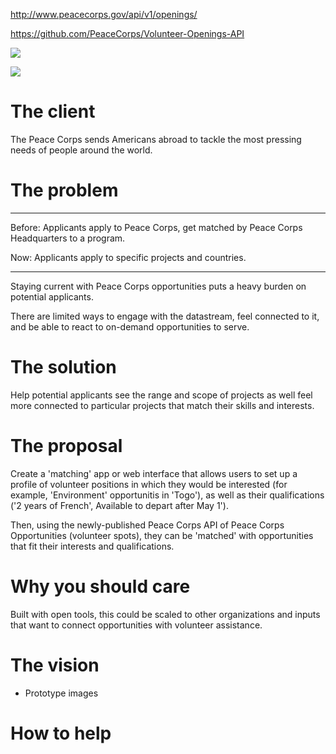 http://www.peacecorps.gov/api/v1/openings/

https://github.com/PeaceCorps/Volunteer-Openings-API

![](cambodia.pngj)

![](pc-offerings.pngj)



# The client

The Peace Corps sends Americans abroad to tackle the most pressing needs of people around the world.



# The problem


---

Before: Applicants apply to Peace Corps, get matched by Peace Corps Headquarters to a program.

Now: Applicants apply to specific projects and countries.

---

Staying current with Peace Corps opportunities puts a heavy burden on potential applicants.

There are limited ways to engage with the datastream, feel connected to it, and be able to react to on-demand opportunities to serve.

# The solution

Help potential applicants see the range and scope of projects as well feel more connected to particular projects that match their skills and interests.


# The proposal

Create a 'matching' app or web interface that allows users to set up a profile of volunteer positions  in which they would be interested (for example, 'Environment' opportunitis in 'Togo'), as well as their qualifications ('2 years of French', Available to depart after May 1').

Then, using the newly-published Peace Corps API of Peace Corps Opportunities (volunteer spots), they can be 'matched' with opportunities that fit their interests and qualifications.


# Why you should care

Built with open tools, this could be scaled to other organizations and inputs that want to connect opportunities with volunteer assistance.

# The vision

- Prototype images


# How to help

# 
